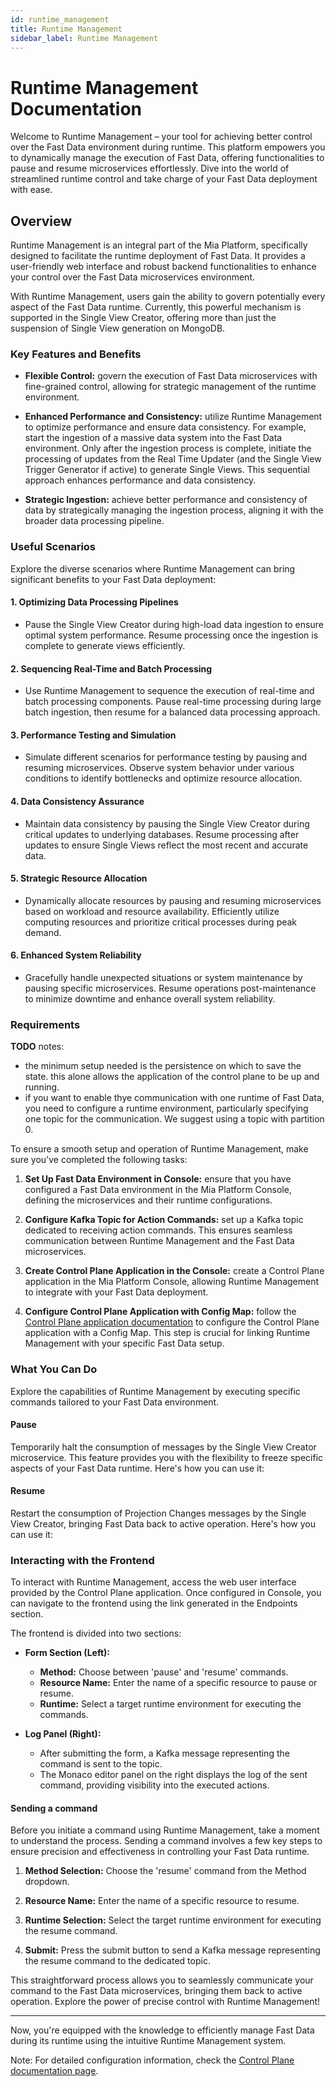 ```yaml
---
id: runtime_management
title: Runtime Management
sidebar_label: Runtime Management
---
```


# Runtime Management Documentation

Welcome to Runtime Management – your tool for achieving better control over the Fast Data environment during runtime. This platform empowers you to dynamically manage the execution of Fast Data, offering functionalities to pause and resume microservices effortlessly. Dive into the world of streamlined runtime control and take charge of your Fast Data deployment with ease.

## Overview

Runtime Management is an integral part of the Mia Platform, specifically designed to facilitate the runtime deployment of Fast Data. It provides a user-friendly web interface and robust backend functionalities to enhance your control over the Fast Data microservices environment.

With Runtime Management, users gain the ability to govern potentially every aspect of the Fast Data runtime. Currently, this powerful mechanism is supported in the Single View Creator, offering more than just the suspension of Single View generation on MongoDB.

### Key Features and Benefits

- **Flexible Control:** govern the execution of Fast Data microservices with fine-grained control, allowing for strategic management of the runtime environment.

- **Enhanced Performance and Consistency:** utilize Runtime Management to optimize performance and ensure data consistency. For example, start the ingestion of a massive data system into the Fast Data environment. Only after the ingestion process is complete, initiate the processing of updates from the Real Time Updater (and the Single View Trigger Generator if active) to generate Single Views. This sequential approach enhances performance and data consistency.

- **Strategic Ingestion:** achieve better performance and consistency of data by strategically managing the ingestion process, aligning it with the broader data processing pipeline.

### Useful Scenarios

Explore the diverse scenarios where Runtime Management can bring significant benefits to your Fast Data deployment:

#### 1. Optimizing Data Processing Pipelines

- Pause the Single View Creator during high-load data ingestion to ensure optimal system performance. Resume processing once the ingestion is complete to generate views efficiently.

#### 2. Sequencing Real-Time and Batch Processing

- Use Runtime Management to sequence the execution of real-time and batch processing components. Pause real-time processing during large batch ingestion, then resume for a balanced data processing approach.

#### 3. Performance Testing and Simulation

- Simulate different scenarios for performance testing by pausing and resuming microservices. Observe system behavior under various conditions to identify bottlenecks and optimize resource allocation.

#### 4. Data Consistency Assurance

- Maintain data consistency by pausing the Single View Creator during critical updates to underlying databases. Resume processing after updates to ensure Single Views reflect the most recent and accurate data.

#### 5. Strategic Resource Allocation

- Dynamically allocate resources by pausing and resuming microservices based on workload and resource availability. Efficiently utilize computing resources and prioritize critical processes during peak demand.

#### 6. Enhanced System Reliability

- Gracefully handle unexpected situations or system maintenance by pausing specific microservices. Resume operations post-maintenance to minimize downtime and enhance overall system reliability.

### Requirements

**TODO** notes:
- the minimum setup needed is the persistence on which to save the state. this alone allows the application of the control plane to be up and running.
- if you want to enable thye communication with one runtime of Fast Data, you need to configure a runtime environment, particularly specifying one topic for the communication. We suggest using a topic with partition 0.

To ensure a smooth setup and operation of Runtime Management, make sure you've completed the following tasks:

1. **Set Up Fast Data Environment in Console:** ensure that you have configured a Fast Data environment in the Mia Platform Console, defining the microservices and their runtime configurations.

2. **Configure Kafka Topic for Action Commands:** set up a Kafka topic dedicated to receiving action commands. This ensures seamless communication between Runtime Management and the Fast Data microservices.

3. **Create Control Plane Application in the Console:** create a Control Plane application in the Mia Platform Console, allowing Runtime Management to integrate with your Fast Data deployment.

4. **Configure Control Plane Application with Config Map:** follow the [Control Plane application documentation](#link-to-control-plane-app-docs) to configure the Control Plane application with a Config Map. This step is crucial for linking Runtime Management with your specific Fast Data setup.

### What You Can Do

Explore the capabilities of Runtime Management by executing specific commands tailored to your Fast Data environment.

#### Pause

Temporarily halt the consumption of messages by the Single View Creator microservice. This feature provides you with the flexibility to freeze specific aspects of your Fast Data runtime. Here's how you can use it:

#### Resume

Restart the consumption of Projection Changes messages by the Single View Creator, bringing Fast Data back to active operation. Here's how you can use it:

### Interacting with the Frontend

To interact with Runtime Management, access the web user interface provided by the Control Plane application. Once configured in Console, you can navigate to the frontend using the link generated in the Endpoints section.

The frontend is divided into two sections:

- **Form Section (Left):**
  - **Method:** Choose between 'pause' and 'resume' commands.
  - **Resource Name:** Enter the name of a specific resource to pause or resume.
  - **Runtime:** Select a target runtime environment for executing the commands.

- **Log Panel (Right):**
  - After submitting the form, a Kafka message representing the command is sent to the topic.
  - The Monaco editor panel on the right displays the log of the sent command, providing visibility into the executed actions.

#### Sending a command

Before you initiate a command using Runtime Management, take a moment to understand the process. Sending a command involves a few key steps to ensure precision and effectiveness in controlling your Fast Data runtime.

1. **Method Selection:** Choose the 'resume' command from the Method dropdown.

2. **Resource Name:** Enter the name of a specific resource to resume.

3. **Runtime Selection:** Select the target runtime environment for executing the resume command.

4. **Submit:** Press the submit button to send a Kafka message representing the resume command to the dedicated topic.

This straightforward process allows you to seamlessly communicate your command to the Fast Data microservices, bringing them back to active operation. Explore the power of precise control with Runtime Management!

---
Now, you're equipped with the knowledge to efficiently manage Fast Data during its runtime using the intuitive Runtime Management system.

Note: For detailed configuration information, check the [Control Plane documentation page](#link-to-control-plane-docs).
